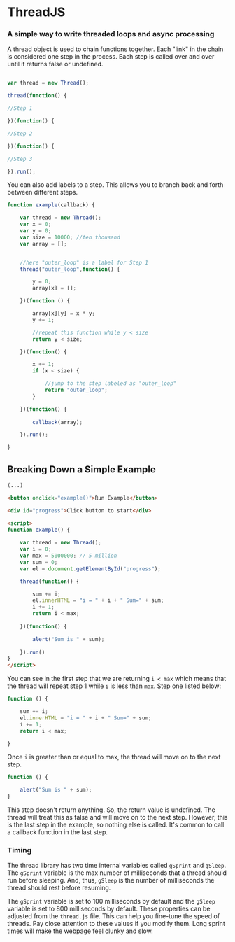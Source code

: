 # ThreadJS
### A simple way to write threaded loops and async processing

A thread object is used to chain functions together. Each "link" in the chain is considered one step in the process. Each step is called over and over until it returns false or undefined.

```javascript

var thread = new Thread();

thread(function() {

//Step 1 

})(function() {

//Step 2

})(function() {

//Step 3

}).run();

```

You can also add labels to a step. This allows you to branch back and forth between different steps. 

```javascript
function example(callback) {

    var thread = new Thread();
    var x = 0;
    var y = 0;
    var size = 10000; //ten thousand
    var array = [];


    //here "outer_loop" is a label for Step 1
    thread("outer_loop",function() {

        y = 0;
        array[x] = [];

    })(function () {

        array[x][y] = x * y;
        y += 1;

        //repeat this function while y < size
        return y < size; 

    })(function() {

        x += 1;
        if (x < size) {

            //jump to the step labeled as "outer_loop"
            return "outer_loop";
        }

    })(function() {
    
        callback(array);

    }).run();

}
```

## Breaking Down a Simple Example
```html
(...)

<button onclick="example()">Run Example</button>

<div id="progress">Click button to start</div>

<script>
function example() {
    
    var thread = new Thread();
    var i = 0;
    var max = 5000000; // 5 million
    var sum = 0;
    var el = document.getElementById("progress");

    thread(function() {

        sum += i;
        el.innerHTML = "i = " + i + " Sum=" + sum;
        i += 1;
        return i < max;
    
    })(function() {

        alert("Sum is " + sum);
    
    }).run()
}
</script>
```
You can see in the first step that we are returning `i < max` which means that the thread will repeat step 1 while `i` is less than `max`.  Step one listed below:
```javascript 
function () {

    sum += i;
    el.innerHTML = "i = " + i + " Sum=" + sum;
    i += 1;
    return i < max;

}
```
Once `i` is greater than or equal to max, the thread will move on to the next step.
```javascript
function () {

    alert("Sum is " + sum);
}
```
This step doesn't return anything. So, the return value is undefined. The thread will treat this as false and will move on to the next step. However, this is the last step in the example, so nothing else is called. It's common to call a callback function in the last step. 


### Timing
The thread library has two time internal variables called `gSprint` and `gSleep`.  The `gSprint` variable is the max number of milliseconds that a thread should run before sleeping. And, thus, `gSleep` is the number of milliseconds the thread should rest before resuming. 

The `gSprint` variable is set to 100 milliseconds by default and the `gSleep` variable is set to 800 milliseconds by default. These properties can be adjusted from the `thread.js` file.  This can help you fine-tune the speed of threads. Pay close attention to these values if you modify them. Long sprint times will make the webpage feel clunky and slow.